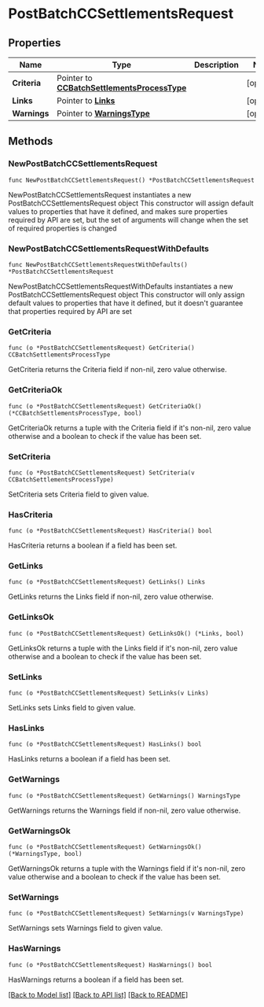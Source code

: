 # PostBatchCCSettlementsRequest

## Properties

Name | Type | Description | Notes
------------ | ------------- | ------------- | -------------
**Criteria** | Pointer to [**CCBatchSettlementsProcessType**](CCBatchSettlementsProcessType.md) |  | [optional] 
**Links** | Pointer to [**Links**](Links.md) |  | [optional] 
**Warnings** | Pointer to [**WarningsType**](WarningsType.md) |  | [optional] 

## Methods

### NewPostBatchCCSettlementsRequest

`func NewPostBatchCCSettlementsRequest() *PostBatchCCSettlementsRequest`

NewPostBatchCCSettlementsRequest instantiates a new PostBatchCCSettlementsRequest object
This constructor will assign default values to properties that have it defined,
and makes sure properties required by API are set, but the set of arguments
will change when the set of required properties is changed

### NewPostBatchCCSettlementsRequestWithDefaults

`func NewPostBatchCCSettlementsRequestWithDefaults() *PostBatchCCSettlementsRequest`

NewPostBatchCCSettlementsRequestWithDefaults instantiates a new PostBatchCCSettlementsRequest object
This constructor will only assign default values to properties that have it defined,
but it doesn't guarantee that properties required by API are set

### GetCriteria

`func (o *PostBatchCCSettlementsRequest) GetCriteria() CCBatchSettlementsProcessType`

GetCriteria returns the Criteria field if non-nil, zero value otherwise.

### GetCriteriaOk

`func (o *PostBatchCCSettlementsRequest) GetCriteriaOk() (*CCBatchSettlementsProcessType, bool)`

GetCriteriaOk returns a tuple with the Criteria field if it's non-nil, zero value otherwise
and a boolean to check if the value has been set.

### SetCriteria

`func (o *PostBatchCCSettlementsRequest) SetCriteria(v CCBatchSettlementsProcessType)`

SetCriteria sets Criteria field to given value.

### HasCriteria

`func (o *PostBatchCCSettlementsRequest) HasCriteria() bool`

HasCriteria returns a boolean if a field has been set.

### GetLinks

`func (o *PostBatchCCSettlementsRequest) GetLinks() Links`

GetLinks returns the Links field if non-nil, zero value otherwise.

### GetLinksOk

`func (o *PostBatchCCSettlementsRequest) GetLinksOk() (*Links, bool)`

GetLinksOk returns a tuple with the Links field if it's non-nil, zero value otherwise
and a boolean to check if the value has been set.

### SetLinks

`func (o *PostBatchCCSettlementsRequest) SetLinks(v Links)`

SetLinks sets Links field to given value.

### HasLinks

`func (o *PostBatchCCSettlementsRequest) HasLinks() bool`

HasLinks returns a boolean if a field has been set.

### GetWarnings

`func (o *PostBatchCCSettlementsRequest) GetWarnings() WarningsType`

GetWarnings returns the Warnings field if non-nil, zero value otherwise.

### GetWarningsOk

`func (o *PostBatchCCSettlementsRequest) GetWarningsOk() (*WarningsType, bool)`

GetWarningsOk returns a tuple with the Warnings field if it's non-nil, zero value otherwise
and a boolean to check if the value has been set.

### SetWarnings

`func (o *PostBatchCCSettlementsRequest) SetWarnings(v WarningsType)`

SetWarnings sets Warnings field to given value.

### HasWarnings

`func (o *PostBatchCCSettlementsRequest) HasWarnings() bool`

HasWarnings returns a boolean if a field has been set.


[[Back to Model list]](../README.md#documentation-for-models) [[Back to API list]](../README.md#documentation-for-api-endpoints) [[Back to README]](../README.md)


